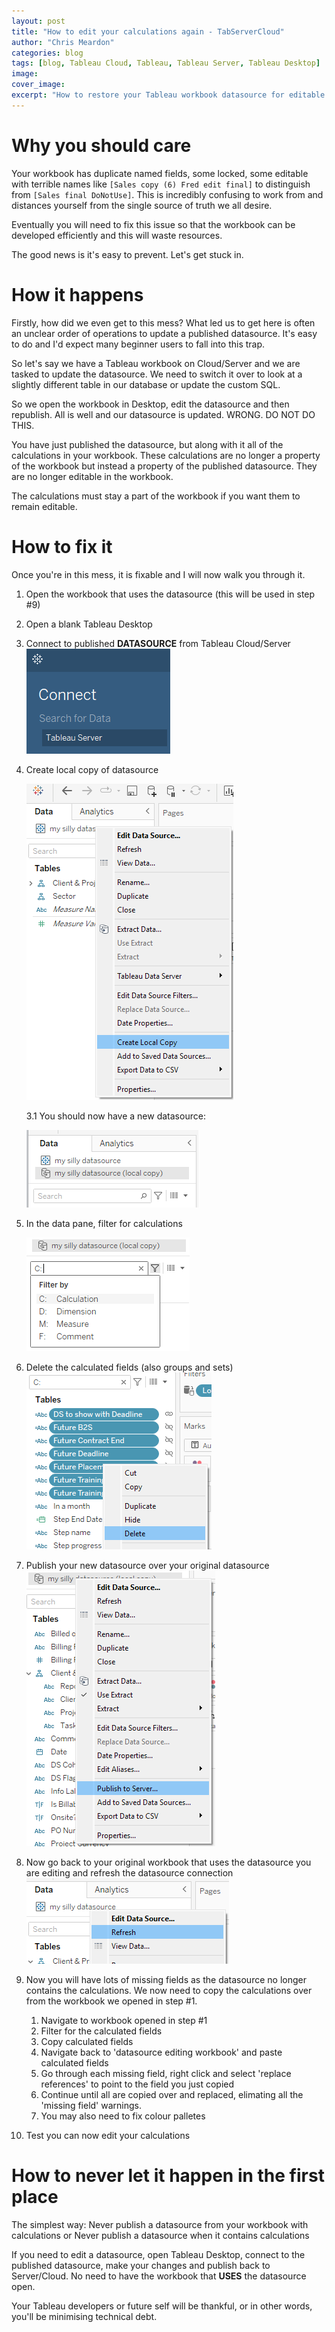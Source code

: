 ```yaml
---
layout: post
title: "How to edit your calculations again - TabServerCloud"
author: "Chris Meardon"
categories: blog
tags: [blog, Tableau Cloud, Tableau, Tableau Server, Tableau Desktop]
image: 
cover_image: 
excerpt: "How to restore your Tableau workbook datasource for editable calculations (once again)"
---
```


# Why you should care

Your workbook has duplicate named fields, some locked, some editable with terrible names like `[Sales copy (6) Fred edit final]` to distinguish from `[Sales final DoNotUse]`. This is incredibly confusing to work from and distances yourself from the single source of truth we all desire.

Eventually you will need to fix this issue so that the workbook can be developed efficiently and this will waste resources.

The good news is it's easy to prevent. Let's get stuck in.

# How it happens

Firstly, how did we even get to this mess? What led us to get here is often an unclear order of operations to update a published datasource. It's easy to do and I'd expect many beginner users to fall into this trap.

So let's say we have a Tableau workbook on Cloud/Server and we are tasked to update the datasource. We need to switch it over to look at a slightly different table in our database or update the custom SQL.

So we open the workbook in Desktop, edit the datasource and then republish. All is well and our datasource is updated. WRONG. DO NOT DO THIS.

You have just published the datasource, but along with it all of the calculations in your workbook. These calculations are no longer a property of the workbook but instead a property of the published datasource. They are no longer editable in the workbook.

The calculations must stay a part of the workbook if you want them to remain editable.

# How to fix it

Once you're in this mess, it is fixable and I will now walk you through it.

1. Open the workbook that uses the datasource (this will be used in step #9)
2. Open a blank Tableau Desktop
3. Connect to published **DATASOURCE** from Tableau Cloud/Server
   ![image of connect to datasource](/assets/img/baked-datasource/connect-data.png)
4. Create local copy of datasource

   ![create local copy](/assets/img/baked-datasource/create-local-copy.png)

   3.1 You should now have a new datasource:

   ![local copy](/assets/img/baked-datasource/local-copy.png)

5. In the data pane, filter for calculations

   ![filter for calculations](/assets/img/baked-datasource/calc-filter.png)

6. Delete the calculated fields (also groups and sets)
   ![delete calculated fields](../assets/img/baked-datasource/delete-fields.png)
7. Publish your new datasource over your original datasource
   ![publish new datasource](../assets/img/baked-datasource/publish-to-server.png)
8. Now go back to your original workbook that uses the datasource you are editing and refresh the datasource connection
   ![refresh datasource](../assets/img/baked-datasource/refresh-datasource.png)
9. Now you will have lots of missing fields as the datasource no longer contains the calculations. We now need to copy the calculations over from the workbook we opened in step #1.
   1. Navigate to workbook opened in step #1
   2. Filter for the calculated fields
   3. Copy calculated fields
   4. Navigate back to 'datasource editing workbook' and paste calculated fields
   5. Go through each missing field, right click and select 'replace references' to point to the field you just copied
   6. Continue until all are copied over and replaced, elimating all the 'missing field' warnings.
   7. You may also need to fix colour palletes
10. Test you can now edit your calculations

# How to never let it happen in the first place

The simplest way:
Never publish a datasource from your workbook with calculations
or
Never publish a datasource when it contains calculations

If you need to edit a datasource, open Tableau Desktop, connect to the published datasource, make your changes and publish back to Server/Cloud. No need to have the workbook that **USES** the datasource open.

Your Tableau developers or future self will be thankful, or in other words, you'll be minimising technical debt.
